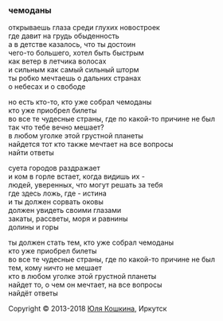 ### чемоданы

открываешь глаза среди глухих новостроек   
где давит на грудь обыденность  
а в детстве казалось, что ты достоин   
чего-то большего, хотел быть быстрым   
как ветер в летчика волосах  
и сильным как самый сильный шторм  
ты робко мечтаешь о дальних странах   
о небесах и о свободе  

но есть кто-то, кто уже собрал чемоданы  
кто уже приобрел билеты  
во все те чудесные страны, где по какой-то причине не был  
так что тебе вечно мешает?  
в любом уголке этой грустной планеты  
найдется тот кто также мечтает на все вопросы  
найти ответы  


суета городов раздражает  
и ком в горле встает, когда видишь их -   
людей, уверенных, что могут решать за тебя  
где здесь ложь, где - истина  
и ты должен сорвать оковы  
должен увидеть своими глазами   
закаты, рассветы, моря и равнины  
долины  и горы  

ты должен стать тем, кто уже собрал чемоданы  
кто уже приобрел билеты  
во все те чудесные страны, где по какой-то причине не был  
тем, кому ничто не мешает  
кто в любом уголке этой грустной планеты  
найдет то, о чем он мечтает, на все вопросы  
найдёт ответы  

Copyright © 2013-2018 [Юля Кошкина](https://vk.com/koshkamoroshka), Иркутск
